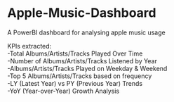 # Apple-Music-Dashboard
A PowerBI dashboard for analysing apple music usage

KPIs extracted:   
-Total Albums/Artists/Tracks Played Over Time  
-Number of Albums/Artists/Tracks Listened by Year  
-Albums/Artists/Tracks Played on Weekday & Weekend   
-Top 5 Albums/Artists/Tracks based on frequency  
-LY (Latest Year) vs PY (Previous Year) Trends  
-YoY (Year-over-Year) Growth Analysis  
